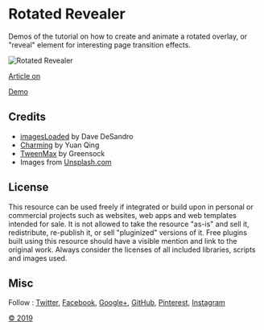 # Rotated Revealer

Demos of the tutorial on how to create and animate a rotated overlay, or "reveal" element for interesting page transition effects.

![Rotated Revealer](https://tympanus.net//wp-content/uploads/2019/04/Revealers_featured.jpg)

[Article on](https://tympanus.net//?p=40167)

[Demo](http://tympanus.net/Tutorials/RotatedRevealer/)

## Credits

- [imagesLoaded](https://imagesloaded.desandro.com/) by Dave DeSandro
- [Charming](https://github.com/yuanqing/charming) by Yuan Qing
- [TweenMax](https://greensock.com/tweenmax) by Greensock
- Images from [Unsplash.com](https://unsplash.com/)

## License

This resource can be used freely if integrated or build upon in personal or commercial projects such as websites, web apps and web templates intended for sale. It is not allowed to take the resource "as-is" and sell it, redistribute, re-publish it, or sell "pluginized" versions of it. Free plugins built using this resource should have a visible mention and link to the original work. Always consider the licenses of all included libraries, scripts and images used.

## Misc

Follow : [Twitter](http://www.twitter.com/), [Facebook](http://www.facebook.com/), [Google+](https://plus.google.com/101095823814290637419), [GitHub](https://github.com/), [Pinterest](http://www.pinterest.com//), [Instagram](https://www.instagram.com/ss/)

[©  2019](http://www..com)
